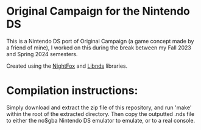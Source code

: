 # Original Campaign for the Nintendo DS

This is a Nintendo DS port of Original Campaign (a game concept made by a friend of mine), I worked on this during the break between my Fall 2023 and Spring 2024 semesters.

Created using the [NightFox](https://github.com/knightfox75/nds_nflib) and [Libnds](https://libnds.devkitpro.org/) libraries.

# Compilation instructions:

Simply download and extract the zip file of this repository, and run 'make' within the root of the extracted directory. Then copy the outputted .nds file to either the no$gba Nintendo DS emulator to emulate, or to a real console.
